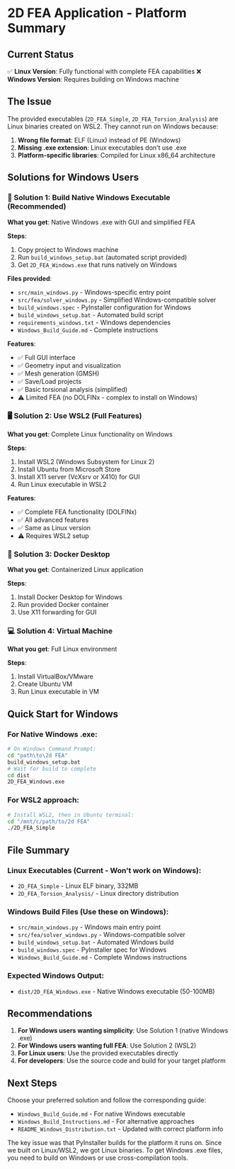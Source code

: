 # 2D FEA Application - Platform Summary

## Current Status
✅ **Linux Version**: Fully functional with complete FEA capabilities
❌ **Windows Version**: Requires building on Windows machine

## The Issue
The provided executables (`2D_FEA_Simple`, `2D_FEA_Torsion_Analysis`) are Linux binaries created on WSL2. They cannot run on Windows because:

1. **Wrong file format**: ELF (Linux) instead of PE (Windows)
2. **Missing .exe extension**: Linux executables don't use .exe
3. **Platform-specific libraries**: Compiled for Linux x86_64 architecture

## Solutions for Windows Users

### 🎯 Solution 1: Build Native Windows Executable (Recommended)

**What you get**: Native Windows .exe with GUI and simplified FEA

**Steps**:
1. Copy project to Windows machine
2. Run `build_windows_setup.bat` (automated script provided)
3. Get `2D_FEA_Windows.exe` that runs natively on Windows

**Files provided**:
- `src/main_windows.py` - Windows-specific entry point
- `src/fea/solver_windows.py` - Simplified Windows-compatible solver
- `build_windows.spec` - PyInstaller configuration for Windows
- `build_windows_setup.bat` - Automated build script
- `requirements_windows.txt` - Windows dependencies
- `Windows_Build_Guide.md` - Complete instructions

**Features**:
- ✅ Full GUI interface
- ✅ Geometry input and visualization
- ✅ Mesh generation (GMSH)
- ✅ Save/Load projects
- ✅ Basic torsional analysis (simplified)
- ⚠️ Limited FEA (no DOLFINx - complex to install on Windows)

### 🖥️ Solution 2: Use WSL2 (Full Features)

**What you get**: Complete Linux functionality on Windows

**Steps**:
1. Install WSL2 (Windows Subsystem for Linux 2)
2. Install Ubuntu from Microsoft Store
3. Install X11 server (VcXsrv or X410) for GUI
4. Run Linux executable in WSL2

**Features**:
- ✅ Complete FEA functionality (DOLFINx)
- ✅ All advanced features
- ✅ Same as Linux version
- ⚠️ Requires WSL2 setup

### 🐳 Solution 3: Docker Desktop

**What you get**: Containerized Linux application

**Steps**:
1. Install Docker Desktop for Windows
2. Run provided Docker container
3. Use X11 forwarding for GUI

### 💻 Solution 4: Virtual Machine

**What you get**: Full Linux environment

**Steps**:
1. Install VirtualBox/VMware
2. Create Ubuntu VM
3. Run Linux executable in VM

## Quick Start for Windows

### For Native Windows .exe:
```bash
# On Windows Command Prompt:
cd "path\to\2d FEA"
build_windows_setup.bat
# Wait for build to complete
cd dist
2D_FEA_Windows.exe
```

### For WSL2 approach:
```bash
# Install WSL2, then in Ubuntu terminal:
cd "/mnt/c/path/to/2d FEA"
./2D_FEA_Simple
```

## File Summary

### Linux Executables (Current - Won't work on Windows):
- `2D_FEA_Simple` - Linux ELF binary, 332MB
- `2D_FEA_Torsion_Analysis/` - Linux directory distribution

### Windows Build Files (Use these on Windows):
- `src/main_windows.py` - Windows main entry point
- `src/fea/solver_windows.py` - Windows-compatible solver
- `build_windows_setup.bat` - Automated Windows build
- `build_windows.spec` - PyInstaller spec for Windows
- `Windows_Build_Guide.md` - Complete Windows instructions

### Expected Windows Output:
- `dist/2D_FEA_Windows.exe` - Native Windows executable (50-100MB)

## Recommendations

1. **For Windows users wanting simplicity**: Use Solution 1 (native Windows .exe)
2. **For Windows users wanting full FEA**: Use Solution 2 (WSL2)
3. **For Linux users**: Use the provided executables directly
4. **For developers**: Use the source code and build for your target platform

## Next Steps

Choose your preferred solution and follow the corresponding guide:
- `Windows_Build_Guide.md` - For native Windows executable
- `Windows_Build_Instructions.md` - For alternative approaches
- `README_Windows_Distribution.txt` - Updated with correct platform info

The key issue was that PyInstaller builds for the platform it runs on. Since we built on Linux/WSL2, we got Linux binaries. To get Windows .exe files, you need to build on Windows or use cross-compilation tools.
